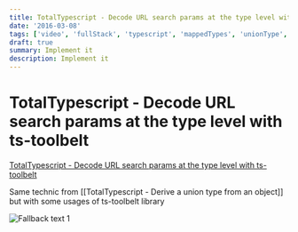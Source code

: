 ```yaml
---
title: TotalTypescript - Decode URL search params at the type level with ts-toolbelt
date: '2016-03-08'
tags: ['video', 'fullStack', 'typescript', 'mappedTypes', 'unionType', 'urlParams', 'tsToolbelt', 'read', 'withResume']
draft: true
summary: Implement it
description: Implement it
---
```


# TotalTypescript - Decode URL search params at the type level with ts-toolbelt


[TotalTypescript - Decode URL search params at the type level with ts-toolbelt](https://www.totaltypescript.com/tips/decode-url-search-params-at-the-type-level-with-ts-toolbelt)


Same technic from [[TotalTypescript - Derive a union type from an object]] but with some usages of ts-toolbelt library

![Fallback text 1](/static/assets/pasted-image-20221011195417.png)


